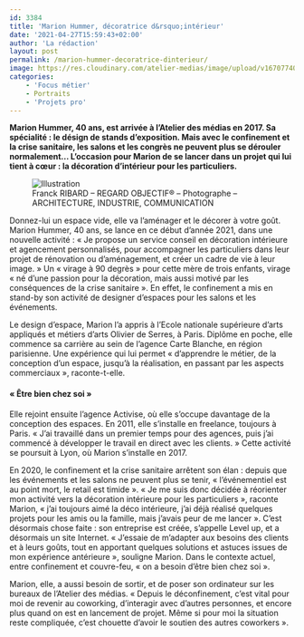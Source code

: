 ```yaml
---
id: 3384
title: 'Marion Hummer, décoratrice d&rsquo;intérieur'
date: '2021-04-27T15:59:43+02:00'
author: 'La rédaction'
layout: post
permalink: /marion-hummer-decoratrice-dinterieur/
image: https://res.cloudinary.com/atelier-medias/image/upload/v1670774079/blog/yaicr3crdl3bnvhwefn4.jpg
categories:
    - 'Focus métier'
    - Portraits
    - 'Projets pro'
---
```


**Marion Hummer, 40 ans, est arrivée à l’Atelier des médias en 2017. Sa spécialité : le désign de stands d’exposition. Mais avec le confinement et la crise sanitaire, les salons et les congrès ne peuvent plus se dérouler normalement… L’occasion pour Marion de se lancer dans un projet qui lui tient à cœur : la décoration d’intérieur pour les particuliers.**

<div class="wp-block-image"><figure class="aligncenter"><img src="https://res.cloudinary.com/atelier-medias/image/upload/v1670774079/blog/yaicr3crdl3bnvhwefn4.jpg" alt="Illustration"><figcaption>Franck RIBARD – REGARD OBJECTIF® – Photographe – ARCHITECTURE, INDUSTRIE, COMMUNICATION </figcaption></figure></div>Donnez-lui un espace vide, elle va l’aménager et le décorer à votre goût. Marion Hummer, 40 ans, se lance en ce début d’année 2021, dans une nouvelle activité : « Je propose un service conseil en décoration intérieure et agencement personnalisés, pour accompagner les particuliers dans leur projet de rénovation ou d’aménagement, et créer un cadre de vie à leur image. » Un « virage à 90 degrès » pour cette mère de trois enfants, virage « né d’une passion pour la décoration, mais aussi motivé par les conséquences de la crise sanitaire ». En effet, le confinement a mis en stand-by son activité de designer d’espaces pour les salons et les événements.

Le design d’espace, Marion l’a appris à l’Ecole nationale supérieure d’arts appliqués et métiers d’arts Olivier de Serres, à Paris. Diplôme en poche, elle commence sa carrière au sein de l’agence Carte Blanche, en région parisienne. Une expérience qui lui permet « d’apprendre le métier, de la conception d’un espace, jusqu’à la réalisation, en passant par les aspects commerciaux », raconte-t-elle.

#### « Être bien chez soi »

Elle rejoint ensuite l’agence Activise, où elle s’occupe davantage de la conception des espaces. En 2011, elle s’installe en freelance, toujours à Paris. « J’ai travaillé dans un premier temps pour des agences, puis j’ai commencé à développer le travail en direct avec les clients. » Cette activité se poursuit à Lyon, où Marion s’installe en 2017.

En 2020, le confinement et la crise sanitaire arrêtent son élan : depuis que les événements et les salons ne peuvent plus se tenir, « l’événementiel est au point mort, le retail est timide ». « Je me suis donc décidée à réorienter mon activité vers la décoration intérieure pour les particuliers », raconte Marion, « j’ai toujours aimé la déco intérieure, j’ai déjà réalisé quelques projets pour les amis ou la famille, mais j’avais peur de me lancer ». C’est désormais chose faite : son entreprise est créée, s’appelle Level up, et a désormais un site Internet. « J’essaie de m’adapter aux besoins des clients et à leurs goûts, tout en apportant quelques solutions et astuces issues de mon expérience antérieure », souligne Marion. Dans le contexte actuel, entre confinement et couvre-feu, « on a besoin d’être bien chez soi ».

Marion, elle, a aussi besoin de sortir, et de poser son ordinateur sur les bureaux de l’Atelier des médias. « Depuis le déconfinement, c’est vital pour moi de revenir au coworking, d’interagir avec d’autres personnes, et encore plus quand on est en lancement de projet. Même si pour moi la situation reste compliquée, c’est chouette d’avoir le soutien des autres coworkers ».